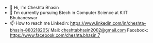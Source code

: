 - 👋 Hi, I’m Cheshta Bhasin
- 🌱 I’m currently pursuing Btech in Computer Science at KIIT Bhubaneswar
- 📫 How to reach me 
      Linkedin: https://www.linkedin.com/in/cheshta-bhasin-880218205/
      Mail: cheshtabhasin2002@gmail.com
      Facebook: https://www.facebook.com/cheshta.bhasin.7

<!---
Cheshta2381/Cheshta2381 is a ✨ special ✨ repository because its `README.md` (this file) appears on your GitHub profile.
You can click the Preview link to take a look at your changes.
--->
